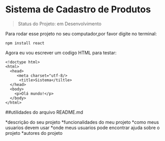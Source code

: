 # Sistema de Cadastro de Produtos

> Status do Projeto: em Desenvolvimento

Para rodar esse projeto no seu computador,por favor digite no terminal:

```
npm install react
```

Agora eu vou escrever um codigo HTML para testar:

```
<!doctype html>
<html>
  <head>
     <meta charset="utf-8/>
      <title>Sistema</tiltle>
  </head>
  <body>
    <p>Olá mundo!</p>
  </body>
</html>
```

##utilidades do arquivo README.md

*descrição do seu projeto
*funcionalidades do meu projeto
*como meus usuarios devem usar
*onde meus usuarios pode encontrar ajuda sobre o projeto
*autores do projeto
